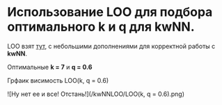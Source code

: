 # Использование LOO для подбора оптимального k и q для kwNN.

LOO взят [тут](https://github.com/Vector232/ML1/tree/master/kNNLOO), с небольшими дополнениями для корректной работы с **kwNN**. 

Оптимальные **k = 7** и **q = 0.6**

Грфаик висимость LOO(k, q = 0.6)

![Ну нет ее и все! Отстань!](/kwNNLOO/LOO(k, q = 0.6).png)

